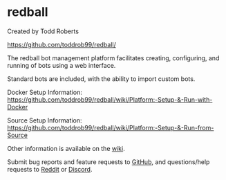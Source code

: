 # redball
Created by Todd Roberts

https://github.com/toddrob99/redball/

The redball bot management platform facilitates creating, configuring, and running of bots using a web interface. 

Standard bots are included, with the ability to import custom bots.

Docker Setup Information: https://github.com/toddrob99/redball/wiki/Platform:-Setup-&-Run-with-Docker

Source Setup Information: https://github.com/toddrob99/redball/wiki/Platform:-Setup-&-Run-from-Source

Other information is available on the [wiki](https://github.com/toddrob99/redball/wiki).

Submit bug reports and feature requests to [GitHub](https://github.com/toddrob99/redball/issues), and questions/help requests to [Reddit](https://reddit.com/r/redball) or [Discord](https://discord.gg/j5N8g4a).
